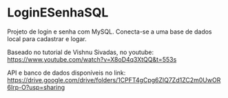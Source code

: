 # LoginESenhaSQL
Projeto de login e senha com MySQL. Conecta-se a uma base de dados local para cadastrar e logar.

Baseado no tutorial de Vishnu Sivadas, no youtube: https://www.youtube.com/watch?v=X8oD4q3XtQQ&t=553s

API e banco de dados disponíveis no link: https://drive.google.com/drive/folders/1CPFT4gCpg6ZlQ7Zd1ZC2m0UwOR6Irp-O?usp=sharing
